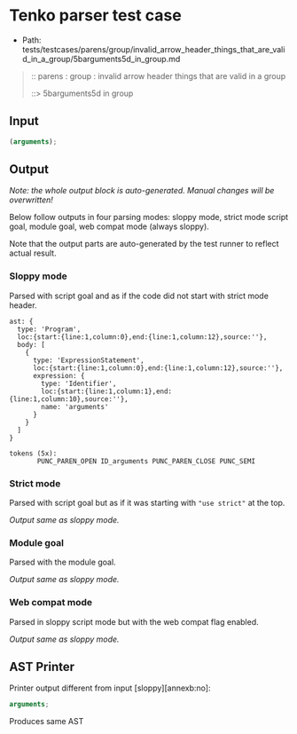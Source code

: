 # Tenko parser test case

- Path: tests/testcases/parens/group/invalid_arrow_header_things_that_are_valid_in_a_group/5barguments5d_in_group.md

> :: parens : group : invalid arrow header things that are valid in a group
>
> ::> 5barguments5d in group

## Input

`````js
(arguments);
`````

## Output

_Note: the whole output block is auto-generated. Manual changes will be overwritten!_

Below follow outputs in four parsing modes: sloppy mode, strict mode script goal, module goal, web compat mode (always sloppy).

Note that the output parts are auto-generated by the test runner to reflect actual result.

### Sloppy mode

Parsed with script goal and as if the code did not start with strict mode header.

`````
ast: {
  type: 'Program',
  loc:{start:{line:1,column:0},end:{line:1,column:12},source:''},
  body: [
    {
      type: 'ExpressionStatement',
      loc:{start:{line:1,column:0},end:{line:1,column:12},source:''},
      expression: {
        type: 'Identifier',
        loc:{start:{line:1,column:1},end:{line:1,column:10},source:''},
        name: 'arguments'
      }
    }
  ]
}

tokens (5x):
       PUNC_PAREN_OPEN ID_arguments PUNC_PAREN_CLOSE PUNC_SEMI
`````

### Strict mode

Parsed with script goal but as if it was starting with `"use strict"` at the top.

_Output same as sloppy mode._

### Module goal

Parsed with the module goal.

_Output same as sloppy mode._

### Web compat mode

Parsed in sloppy script mode but with the web compat flag enabled.

_Output same as sloppy mode._

## AST Printer

Printer output different from input [sloppy][annexb:no]:

````js
arguments;
````

Produces same AST
